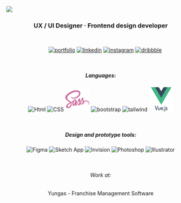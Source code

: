 <img src="https://eduardopavani.com/github/headerreadm.png">
<h3 align="center">UX / UI Designer · Frontend design developer</h3>
<br>



<ul align="center">  

[![portfolio](https://img.shields.io/badge/my_portfolio-a78f60?style=for-the-badge&logo=ko-fi&logoColor=white)](https://eduardopavani.com/)
[![linkedin](https://img.shields.io/badge/linkedin-8b8f95?style=for-the-badge&logo=linkedin&logoColor=white)](https://www.linkedin.com/in/eduardopavani/)
[![instagram](https://img.shields.io/badge/instagram-8b8f95?style=for-the-badge&logo=instagram&logoColor=white)](https://instagram.com/eduardopavani.design)
[![dribbble](https://img.shields.io/badge/dribbble-8b8f95?style=for-the-badge&logo=dribbble&logoColor=white)](https://dribbble.com/dudupavani)

  </ul>
  
<br>

<h5 align="center">Languages:</h5>
<p align="center">
  
<img src="https://eduardopavani.com/github/html.png" alt="Html" title="Html"/>
<img src="https://eduardopavani.com/github/css.png" alt="CSS" title="CSS"/>
<img src="https://raw.githubusercontent.com/devicons/devicon/master/icons/sass/sass-original.svg" alt="sass" title="sass" width="65" height="65"/>
<img src="https://www.vectorlogo.zone/logos/getbootstrap/getbootstrap-icon.svg" alt="bootstrap" title="bootstrap" width="58" height="58"/>
<img src="https://www.vectorlogo.zone/logos/tailwindcss/tailwindcss-icon.svg" alt="tailwind" title="tailwind" width="68" height="68"/>
<img src="https://raw.githubusercontent.com/devicons/devicon/master/icons/vuejs/vuejs-original-wordmark.svg" alt="vuejs" width="65" height="65"/>
</p>
  
<br>

<h5 align="center">Design and prototype tools:</h5>
<p align="center">

<img src="https://www.vectorlogo.zone/logos/figma/figma-icon.svg" alt="Figma" title="Figma" width="64" height="64"/>
<img src="https://www.vectorlogo.zone/logos/sketchapp/sketchapp-icon.svg" alt="Sketch App" title="Sketch App" width="64" height="64"/>
<img src="https://www.vectorlogo.zone/logos/invisionapp/invisionapp-icon.svg" alt="Invision" title="Invision" width="61" height="61"/>
<img src="https://eduardopavani.com/github/photosho.png" alt="Photoshop" title="Photoshop"/>
<img src="https://eduardopavani.com/github/illustrato.png" alt="Illustrator" title="Illustrator"/>
</p>

 <br>
 
 <h6 align="center">Work at:</h6>
<p align="center">Yungas - Franchise Management Software</p>

